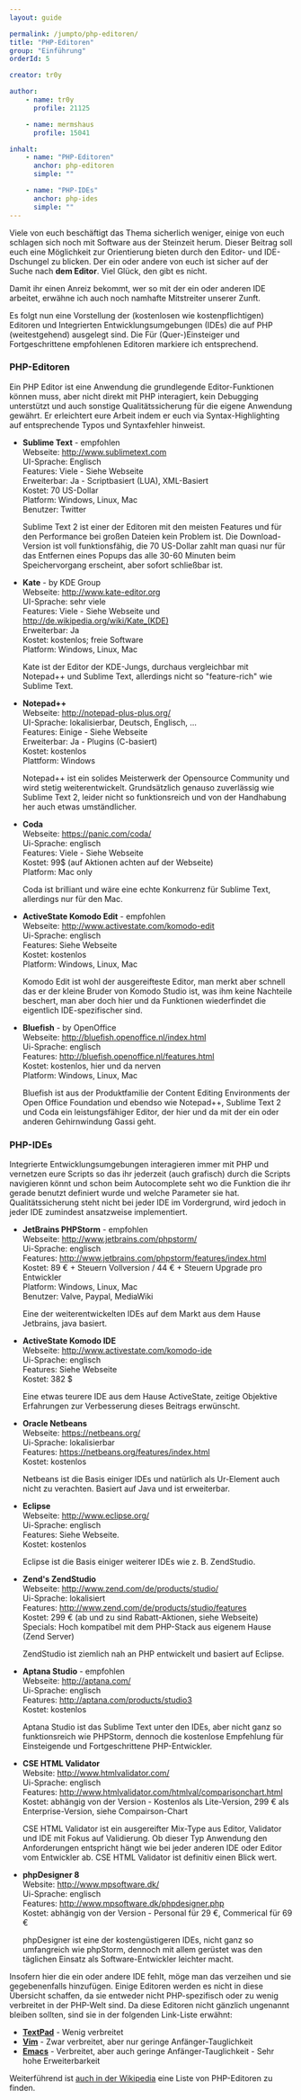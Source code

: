 ```yaml
---
layout: guide

permalink: /jumpto/php-editoren/
title: "PHP-Editoren"
group: "Einführung"
orderId: 5

creator: tr0y

author:
    - name: tr0y
      profile: 21125

    - name: mermshaus
      profile: 15041

inhalt:
    - name: "PHP-Editoren"
      anchor: php-editoren
      simple: ""

    - name: "PHP-IDEs"
      anchor: php-ides
      simple: ""
---
```


Viele von euch beschäftigt das Thema sicherlich weniger, einige von euch schlagen sich noch mit Software aus der Steinzeit herum. Dieser Beitrag soll euch eine Möglichkeit zur Orientierung bieten durch den Editor- und IDE-Dschungel zu blicken. Der ein oder andere von euch ist sicher auf der Suche nach **dem Editor**. Viel Glück, den gibt es nicht.

Damit ihr einen Anreiz bekommt, wer so mit der ein oder anderen IDE arbeitet, erwähne ich auch noch namhafte Mitstreiter unserer Zunft.

Es folgt nun eine Vorstellung der (kostenlosen wie kostenpflichtigen) Editoren und Integrierten Entwicklungsumgebungen (IDEs) die auf PHP (weitestgehend) ausgelegt sind. Die Für (Quer-)Einsteiger und Fortgeschrittene empfohlenen Editoren markiere ich entsprechend.

### PHP-Editoren

Ein PHP Editor ist eine Anwendung die grundlegende Editor-Funktionen können muss, aber nicht direkt mit PHP interagiert, kein Debugging unterstützt und auch sonstige Qualitätssicherung für die eigene Anwendung gewährt. Er erleichtert eure Arbeit indem er euch via Syntax-Highlighting auf entsprechende Typos und Syntaxfehler hinweist.

- <div><strong>Sublime Text</strong> - empfohlen<br/>
  Webseite: <a href="http://www.sublimetext.com">http://www.sublimetext.com</a><br/>
  UI-Sprache: Englisch<br/>
  Features: Viele - Siehe Webseite<br/>
  Erweiterbar: Ja - Scriptbasiert (LUA), XML-Basiert<br/>
  Kostet: 70 US-Dollar<br/>
  Platform: Windows, Linux, Mac<br/>
  Benutzer: Twitter</div>

  Sublime Text 2 ist einer der Editoren mit den meisten Features und für den Performance bei großen Dateien kein Problem ist. Die Download-Version ist voll funktionsfähig, die 70 US-Dollar zahlt man quasi nur für das Entfernen eines Popups das alle 30-60 Minuten beim Speichervorgang erscheint, aber sofort schließbar ist.
- <div><strong>Kate</strong> - by KDE Group<br/>
  Webseite: <a href="http://www.kate-editor.org">http://www.kate-editor.org</a><br/>
  UI-Sprache: sehr viele<br/>
  Features: Viele - Siehe Webseite und <a href="http://de.wikipedia.org/wiki/Kate_(KDE)">http://de.wikipedia.org/wiki/Kate_(KDE)</a><br/>
  Erweiterbar: Ja<br/>
  Kostet: kostenlos; freie Software<br/>
  Platform: Windows, Linux, Mac</div>

  Kate ist der Editor der KDE-Jungs, durchaus vergleichbar mit Notepad++ und Sublime Text, allerdings nicht so "feature-rich" wie Sublime Text.
- <div><strong>Notepad++</strong><br/>
  Webseite: <a href="http://notepad-plus-plus.org/">http://notepad-plus-plus.org/</a><br/>
  UI-Sprache: lokalisierbar, Deutsch, Englisch, …<br/>
  Features: Einige - Siehe Webseite<br/>
  Erweiterbar: Ja - Plugins (C-basiert)<br/>
  Kostet: kostenlos<br/>
  Plattform: Windows</div>

  Notepad++ ist ein solides Meisterwerk der Opensource Community und wird stetig weiterentwickelt. Grundsätzlich genauso zuverlässig wie Sublime Text 2, leider nicht so funktionsreich und von der Handhabung her auch etwas umständlicher.
- <div><strong>Coda</strong><br/>
  Webseite: <a href="https://panic.com/coda/">https://panic.com/coda/</a><br/>
  Ui-Sprache: englisch<br/>
  Features: Viele - Siehe Webseite<br/>
  Kostet: 99$ (auf Aktionen achten auf der Webseite)<br/>
  Platform: Mac only</div>

  Coda ist brilliant und wäre eine echte Konkurrenz für Sublime Text, allerdings nur für den Mac.
- <div><strong>ActiveState Komodo Edit</strong> - empfohlen<br/>
  Webseite: <a href="http://www.activestate.com/komodo-edit">http://www.activestate.com/komodo-edit</a><br/>
  Ui-Sprache: englisch<br/>
  Features: Siehe Webseite<br/>
  Kostet: kostenlos<br/>
  Platform: Windows, Linux, Mac</div>

  Komodo Edit ist wohl der ausgereifteste Editor, man merkt aber schnell das er der kleine Bruder von Komodo Studio ist, was ihm keine Nachteile beschert, man aber doch hier und da Funktionen wiederfindet die eigentlich IDE-spezifischer sind.
- <div><strong>Bluefish</strong> - by OpenOffice<br/>
  Webseite: <a href="http://bluefish.openoffice.nl/index.html">http://bluefish.openoffice.nl/index.html</a><br/>
  Ui-Sprache: englisch<br/>
  Features: <a href="http://bluefish.openoffice.nl/features.html">http://bluefish.openoffice.nl/features.html</a><br/>
  Kostet: kostenlos, hier und da nerven<br/>
  Platform: Windows, Linux, Mac</div>

  Bluefish ist aus der Produktfamilie der Content Editing Environments der Open Office Foundation und ebendso wie Notepad++, Sublime Text 2 und Coda ein leistungsfähiger Editor, der hier und da mit der ein oder anderen Gehirnwindung Gassi geht.



### PHP-IDEs

Integrierte Entwicklungsumgebungen interagieren immer mit PHP und vernetzen eure Scripts so das ihr jederzeit (auch grafisch) durch die Scripts navigieren könnt und schon beim Autocomplete seht wo die Funktion die ihr gerade benutzt definiert wurde und welche Parameter sie hat. Qualitätssicherung steht nicht bei jeder IDE im Vordergrund, wird jedoch in jeder IDE zumindest ansatzweise implementiert.

- <div><strong>JetBrains PHPStorm</strong> - empfohlen<br/>
  Webseite: <a href="http://www.jetbrains.com/phpstorm/">http://www.jetbrains.com/phpstorm/</a><br/>
  Ui-Sprache: englisch<br/>
  Features: <a href="http://www.jetbrains.com/phpstorm/features/index.html">http://www.jetbrains.com/phpstorm/features/index.html</a><br/>
  Kostet: 89 € + Steuern Vollversion / 44 € + Steuern Upgrade pro Entwickler<br/>
  Platform: Windows, Linux, Mac<br/>
  Benutzer: Valve, Paypal, MediaWiki</div>

  Eine der weiterentwickelten IDEs auf dem Markt aus dem Hause Jetbrains, java basiert.
- <div><strong>ActiveState Komodo IDE</strong><br/>
  Webseite: <a href="http://www.activestate.com/komodo-ide">http://www.activestate.com/komodo-ide</a><br/>
  Ui-Sprache: englisch<br/>
  Features: Siehe Webseite<br/>
  Kostet: 382 $</div>

  Eine etwas teurere IDE aus dem Hause ActiveState, zeitige Objektive Erfahrungen zur Verbesserung dieses Beitrags erwünscht.
- <div><strong>Oracle Netbeans</strong><br/>
  Webseite: <a href="https://netbeans.org/">https://netbeans.org/</a><br/>
  Ui-Sprache: lokalisierbar<br/>
  Features: <a href="https://netbeans.org/features/index.html">https://netbeans.org/features/index.html</a><br/>
  Kostet: kostenlos</div>

  Netbeans ist die Basis einiger IDEs und natürlich als Ur-Element auch nicht zu verachten. Basiert auf Java und ist erweiterbar.
- <div><strong>Eclipse</strong><br/>
  Webseite: <a href="http://www.eclipse.org/">http://www.eclipse.org/</a><br/>
  Ui-Sprache: englisch<br/>
  Features: Siehe Webseite.<br/>
  Kostet: kostenlos</div>

  Eclipse ist die Basis einiger weiterer IDEs wie z. B. ZendStudio.
- <div><strong>Zend's ZendStudio</strong><br/>
  Webseite: <a href="http://www.zend.com/de/products/studio/">http://www.zend.com/de/products/studio/</a><br/>
  Ui-Sprache: lokalisiert<br/>
  Features: <a href="http://www.zend.com/de/products/studio/features">http://www.zend.com/de/products/studio/features</a><br/>
  Kostet: 299 € (ab und zu sind Rabatt-Aktionen, siehe Webseite)<br/>
  Specials: Hoch kompatibel mit dem PHP-Stack aus eigenem Hause (Zend Server)</div>

  ZendStudio ist ziemlich nah an PHP entwickelt und basiert auf Eclipse.
- <div><strong>Aptana Studio</strong> - empfohlen<br/>
  Webseite: <a href="http://aptana.com/">http://aptana.com/</a><br/>
  Ui-Sprache: englisch<br/>
  Features: <a href="http://aptana.com/products/studio3">http://aptana.com/products/studio3</a><br/>
  Kostet: kostenlos</div>

  Aptana Studio ist das Sublime Text unter den IDEs, aber nicht ganz so funktionsreich wie PHPStorm, dennoch die kostenlose Empfehlung für Einsteigende und Fortgeschrittene PHP-Entwickler.
- <div><strong>CSE HTML Validator</strong><br/>
  Website: <a href="http://www.htmlvalidator.com/">http://www.htmlvalidator.com/</a><br/>
  Ui-Sprache: englisch<br/>
  Features: <a href="http://www.htmlvalidator.com/htmlval/comparisonchart.html">http://www.htmlvalidator.com/htmlval/comparisonchart.html</a><br/>
  Kostet: abhängig von der Version - Kostenlos als Lite-Version, 299 € als Enterprise-Version, siehe Compairson-Chart</div>

  CSE HTML Validator ist ein ausgereifter Mix-Type aus Editor, Validator und IDE mit Fokus auf Validierung. Ob dieser Typ Anwendung den Anforderungen entspricht hängt wie bei jeder anderen IDE oder Editor vom Entwickler ab. CSE HTML Validator ist definitiv einen Blick wert.
- <div><strong>phpDesigner 8</strong><br/>
  Website: <a href="http://www.mpsoftware.dk/">http://www.mpsoftware.dk/</a><br/>
  Ui-Sprache: englisch<br/>
  Features: <a href="http://www.mpsoftware.dk/phpdesigner.php">http://www.mpsoftware.dk/phpdesigner.php</a><br/>
  Kostet: abhängig von der Version - Personal für 29 €, Commerical für 69 €</div>

  phpDesigner ist eine der kostengüstigeren IDEs, nicht ganz so umfangreich wie phpStorm, dennoch mit allem gerüstet was den täglichen Einsatz als Software-Entwickler leichter macht.

Insofern hier die ein oder andere IDE fehlt, möge man das verzeihen und sie gegebenenfalls hinzufügen. Einige Editoren werden es nicht in diese Übersicht schaffen, da sie entweder nicht PHP-spezifisch oder zu wenig verbreitet in der PHP-Welt sind. Da diese Editoren nicht gänzlich ungenannt bleiben sollten, sind sie in der folgenden Link-Liste erwähnt:

- [**TextPad**](http://www.textpad.com/products/textpad/index.html) - Wenig verbreitet
- [**Vim**](http://www.vim.org/index.php) - Zwar verbreitet, aber nur geringe Anfänger-Tauglichkeit
- [**Emacs**](http://www.gnu.org/software/emacs/) - Verbreitet, aber auch geringe Anfänger-Tauglichkeit - Sehr hohe Erweiterbarkeit

Weiterführend ist [auch in der Wikipedia](https://en.wikipedia.org/wiki/List_of_PHP_editors) eine Liste von PHP-Editoren zu finden.
